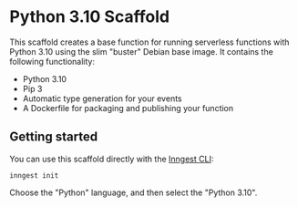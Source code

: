 # Python 3.10 Scaffold

This scaffold creates a base function for running serverless functions with Python 3.10
using the slim "buster" Debian base image. It contains the following functionality:

- Python 3.10
- Pip 3
- Automatic type generation for your events
- A Dockerfile for packaging and publishing your function

## Getting started

You can use this scaffold directly with the [Inngest CLI](https://github.com/inngest/inngest-cli):

```
inngest init
```

Choose the "Python" language, and then select the "Python 3.10".
